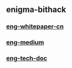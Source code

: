 ## enigma-bithack

### [eng-whitepaper-cn](https://github.com/BithackTech/enigma-bithack/tree/master/whitepaper)

### [eng-medium](https://github.com/BithackTech/enigma-bithack/tree/master/medium)

### [eng-tech-doc](https://github.com/BithackTech/enigma-bithack/tree/master/doc)
